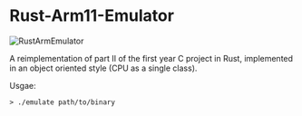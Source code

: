 # Rust-Arm11-Emulator

![RustArmEmulator](https://user-images.githubusercontent.com/44177991/127408055-2eeb0aee-5d17-49e4-ac66-2ddd6fa914bc.gif)

A reimplementation of part II of the first year C project in Rust, implemented in an object oriented style (CPU as a single class).

Usgae:
```
> ./emulate path/to/binary
```

